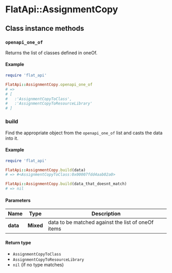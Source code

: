 # FlatApi::AssignmentCopy

## Class instance methods

### `openapi_one_of`

Returns the list of classes defined in oneOf.

#### Example

```ruby
require 'flat_api'

FlatApi::AssignmentCopy.openapi_one_of
# =>
# [
#   :'AssignmentCopyToClass',
#   :'AssignmentCopyToResourceLibrary'
# ]
```

### build

Find the appropriate object from the `openapi_one_of` list and casts the data into it.

#### Example

```ruby
require 'flat_api'

FlatApi::AssignmentCopy.build(data)
# => #<AssignmentCopyToClass:0x00007fdd4aab02a0>

FlatApi::AssignmentCopy.build(data_that_doesnt_match)
# => nil
```

#### Parameters

| Name | Type | Description |
| ---- | ---- | ----------- |
| **data** | **Mixed** | data to be matched against the list of oneOf items |

#### Return type

- `AssignmentCopyToClass`
- `AssignmentCopyToResourceLibrary`
- `nil` (if no type matches)

